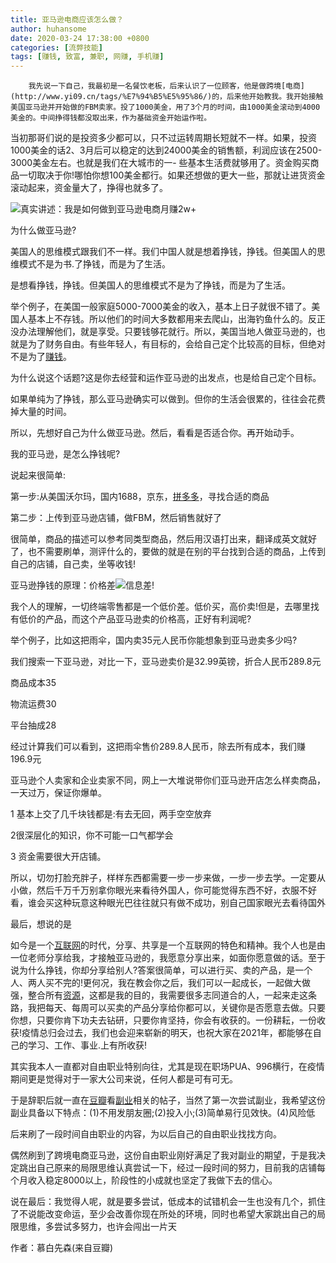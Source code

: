```yaml
---
title: 亚马逊电商应该怎么做？
author: huhansome
date: 2020-03-24 17:38:00 +0800
categories: [流弊技能]
tags: [赚钱, 致富, 兼职, 网赚, 手机赚]
---
```



        我先说一下自己，我最初是一名餐饮老板，后来认识了一位顾客，他是做跨境[电商](http://www.yi09.cn/tags/%E7%94%B5%E5%95%86/)的，后来他开始教我。我开始接触美国亚马逊并开始做的FBM卖家。投了1000美金，用了3个月的时间，由1000美金滚动到4000美金的。中间挣得钱都没取出来，作为基础资金开始运作啦。  
  
当初那哥们说的是投资多少都可以，只不过运转周期长短就不一样。如果，投资1000美金的话2、3月后可以稳定的达到24000美金的销售额，利润应该在2500-3000美金左右。也就是我们在大城市的一-
些基本生活费就够用了。资金购买商品一切取决于你!哪怕你想100美金都行。如果还想做的更大一些，那就让进货资金滚动起来，资金量大了，挣得也就多了。  
  
![真实讲述：我是如何做到亚马逊电商月赚2w+
](http://www.yi09.cn/zb_users/upload/2021/07/20210709233955162584519563250.jpeg)  
  
为什么做亚马逊?  
  
美国人的思维模式跟我们不一样。我们中国人就是想着挣钱，挣钱。但美国人的思维模式不是为书.了挣钱，而是为了生活。  
  
是想看挣钱，挣钱。但美国人的思维模式不是为了挣钱，而是为了生活。  
  
举个例子，在美国一般家庭5000-7000美金的收入，基本上日子就很不错了。美国人基本上不存钱。所以他们的时间大多数都用来去爬山，出海钓鱼什么的。反正没办法理解他们，就是享受。只要钱够花就行。所以，美国当地人做亚马逊的，也就是为了财务自由。有些年轻人，有目标的，会给自己定个比较高的目标，但绝对不是为了[赚钱](http://www.yi09.cn/tags/%E8%B5%9A%E9%92%B1/)。  
  
为什么说这个话题?这是你去经营和运作亚马逊的出发点，也是给自己定个目标。  
  
如果单纯为了挣钱，那么亚马逊确实可以做到。但你的生活会很累的，往往会花费掉大量的时间。  
  
所以，先想好自己为什么做亚马逊。然后，看看是否适合你。再开始动手。  
  
我的亚马逊，是怎么挣钱呢?  
  
说起来很简单:  
  
第一步:从美国沃尔玛，国内1688，京东，[拼多多](http://www.yi09.cn/tags/%E6%8B%BC%E5%A4%9A%E5%A4%9A/)，寻找合适的商品  
  
第二步：上传到亚马逊店铺，做FBM，然后销售就好了  
  
很简单，商品的描述可以参考同类型商品，然后用汉语打出来，翻译成英文就好了，也不需要刷单，测评什么的，要做的就是在别的平台找到合适的商品，上传到自己的店铺，自己卖，坐等收钱!  
  
亚马逊挣钱的原理：价格差![信息差](http://www.yi09.cn/tags/%E4%BF%A1%E6%81%AF%E5%B7%AE/)!  
  
我个人的理解，一切终端零售都是一个低价差。低价买，高价卖!但是，去哪里找有低价的产品，而这个产品亚马逊卖的价格高，正好有利润呢?  
  
举个例子，比如这把雨伞，国内卖35元人民币你能想象到亚马逊卖多少吗?  
  
我们搜索一下亚马逊，对比一下，亚马逊卖价是32.99英镑，折合人民币289.8元  
  
商品成本35  
  
物流运费30  
  
平台抽成28  
  
经过计算我们可以看到，这把雨伞售价289.8人民币，除去所有成本，我们赚196.9元  
  
亚马逊个人卖家和企业卖家不同，网上一大堆说带你们亚马逊开店怎么样卖商品，一天过万，保证你爆单。  
  
1 基本上交了几千块钱都是:有去无回，两手空空放弃  
  
2很深层化的知识，你不可能一口气都学会  
  
3 资金需要很大开店铺。  
  
所以，切勿打脸充胖子，样样东西都需要一步一步来做，一步一步去学。一定要从小做，然后千万千万别拿你眼光来看待外国人，你可能觉得东西不好，衣服不好看，谁会买这种玩意这种眼光巴往往就只有做不成功，别自己国家眼光去看待国外  
  
最后，想说的是  
  
如今是一个[互联网](http://www.yi09.cn/tags/%E4%BA%92%E8%81%94%E7%BD%91/)的时代，分享、共享是一个互联网的特色和精神。我个人也是由一位老师分享给我，才接触亚马逊的，我愿意分享出来，如面你愿意做的话。至于说为什么挣钱，你却分享给别人?答案很简单，可以进行买、卖的产品，是一个人、两人买不完的!更何况，我在教会你之后，我们可以一起成长，一起做大做强，整合所有[资源](http://www.yi09.cn/tags/%E8%B5%84%E6%BA%90/)，这都是我的目的，我需要很多志同道合的人，一起来走这条路，我把每天、每周可以买卖的产品分享给你都可以，关键你是否愿意去做。只要你想，只要你肯下功夫去钻研，只要你肯坚持，你会有收获的。一份耕耘，一份收获!疫情总归会过去，我们也会迎来崭新的明天，也祝大家在2021年，都能够在自己的学习、工作、事业.上有所收获!  
  
其实我本人一直都对自由职业特别向往，尤其是现在职场PUA、996横行，在疫情期间更是觉得对于一家大公司来说，任何人都是可有可无。  
  
于是辞职后就一直在[豆瓣](http://www.yi09.cn/tags/%E8%B1%86%E7%93%A3/)看[副业](http://www.yi09.cn/tags/%E5%89%AF%E4%B8%9A/)相关的帖子，当然了第一次尝试副业，我希望这份副业具备以下特点：(1)不用发朋友圈;(2)投入小;(3)简单易行见效快。(4)风险低  
  
后来刷了一段时间自由职业的内容，为以后自己的自由职业找找方向。  
  
偶然刷到了跨境电商亚马逊，这份自由职业刚好满足了我对副业的期望，于是我决定跳出自己原来的局限思维认真尝试一下，经过一段时间的努力，目前我的店铺每个月收入稳定8000以上，阶段性的小成就也坚定了我做下去的信心。  
  
说在最后：我觉得人呢，就是要多尝试，低成本的试错机会一生也没有几个，抓住了不说能改变命运，至少会改善你现在所处的环境，同时也希望大家跳出自己的局限思维，多尝试多努力，也许会闯出一片天  
  
作者：慕白先森(来自豆瓣)

